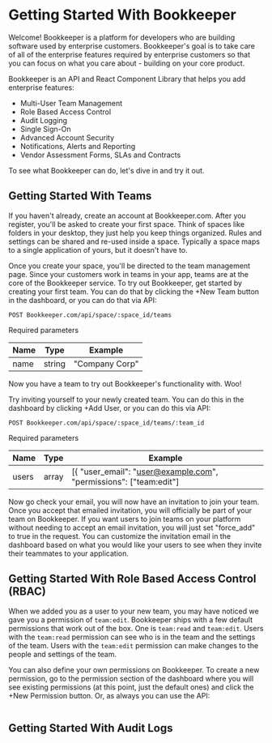 # Getting Started With Bookkeeper

Welcome! Bookkeeper is a platform for developers who are building software used by enterprise customers. Bookkeeper's goal is to take care of all of the enterprise features required by enterprise customers so that you can focus on what you care about - building on your core product.

Bookkeeper is an API and React Component Library that helps you add enterprise features:

* Multi-User Team Management
* Role Based Access Control
* Audit Logging
* Single Sign-On
* Advanced Account Security
* Notifications, Alerts and Reporting
* Vendor Assessment Forms, SLAs and Contracts

To see what Bookkeeper can do, let's dive in and try it out.

## Getting Started With Teams

If you haven't already, create an account at Bookkeeper.com. After you register, you'll be asked to create your first space. Think of spaces like folders in your desktop, they just help you keep things organized. Rules and settings can be shared and re-used inside a space. Typically a space maps to a single application of yours, but it doesn't have to.

Once you create your space, you'll be directed to the team management page. Since your customers work in teams in your app, teams are at the core of the Bookkeeper service. To try out Bookkeeper, get started by creating your first team. You can do that by clicking the +New Team button in the dashboard, or you can do that via API:

```
POST Bookkeeper.com/api/space/:space_id/teams
```

Required parameters

| Name          | Type          | Example                         |
| ------------- | ------------- | ------------------------------- |
| name          | string        | "Company Corp"                  |

Now you have a team to try out Bookkeeper's functionality with. Woo!

Try inviting yourself to your newly created team. You can do this in the dashboard by clicking +Add User, or you can do this via API:

```
POST Bookkeeper.com/api/space/:space_id/teams/:team_id
```

Required parameters

| Name          | Type          | Example       |
| ------------- | ------------- | ------------- |
| users         | array         | [{ "user_email": "user@example.com", "permissions": ["team:edit"] |

Now go check your email, you will now have an invitation to join your team. Once you accept that emailed invitation, you will officially be part of your team on Bookkeeper. If you want users to join teams on your platform without needing to accept an email invitation, you will just set "force_add" to true in the request. You can customize the invitation email in the dashboard based on what you would like your users to see when they invite their teammates to your application.

## Getting Started With Role Based Access Control (RBAC)

When we added you as a user to your new team, you may have noticed we gave you a permission of `team:edit`. Bookkeeper ships with a few default permissions that work out of the box. One is `team:read` and `team:edit`. Users with the `team:read` permission can see who is in the team and the settings of the team. Users with the `team:edit` permission can make changes to the people and settings of the team.

You can also define your own permissions on Bookkeeper. To create a new permission, go to the permission section of the dashboard where you will see existing permissions (at this point, just the default ones) and click the +New Permission button. Or, as always you can use the API:

```

```

## Getting Started With Audit Logs
